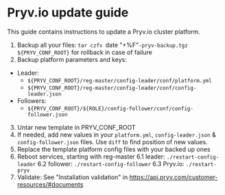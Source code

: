 # Pryv.io update guide

This guide contains instructions to update a Pryv.io cluster platform.

1. Backup all your files: `tar czfv `date "+%F"`-pryv-backup.tgz ${PRYV_CONF_ROOT}` for rollback in case of failure
2. Backup platform parameters and keys:

  - Leader:
    - `${PRYV_CONF_ROOT}/reg-master/config-leader/conf/platform.yml`
    - `${PRYV_CONF_ROOT}/reg-master/config-leader/conf/config-leader.json`
  - Followers:
    - `${PRYV_CONF_ROOT}/${ROLE}/config-follower/conf/config-follower.json`

3. Untar new template in PRYV_CONF_ROOT
4. If needed, add new values in your `platform.yml`, `config-leader.json` & `config-follower.json` files. Use `diff` to find position of new values.
5. Replace the template platform config files with your backed up ones
6. Reboot services, starting with reg-master
  6.1 leader: `./restart-config-leader`
  6.2 follower: `./restart-config-follower`
  6.3 Pryv.io: `./restart-pryv`
7. Validate: See "Installation validation" in https://api.pryv.com/customer-resources/#documents
